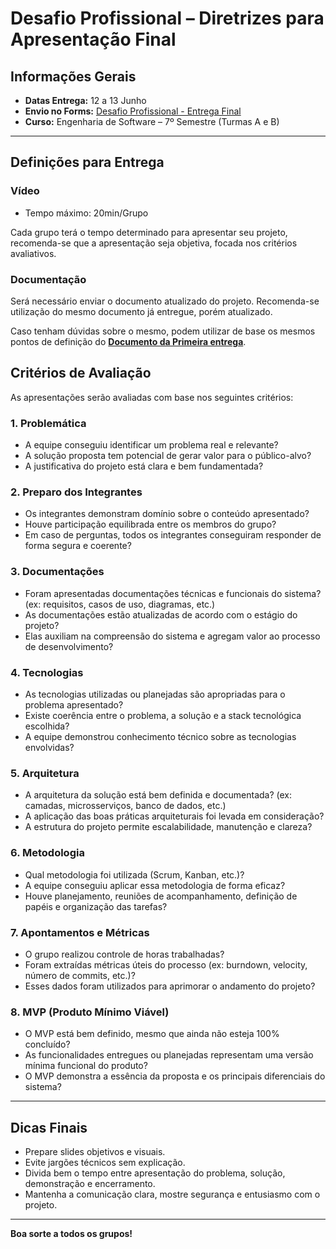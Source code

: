 # Desafio Profissional – Diretrizes para Apresentação Final

## Informações Gerais

- **Datas Entrega:** 12 a 13 Junho
- **Envio no Forms:** [Desafio Profissional - Entrega Final](https://forms.gle/NYoNN2HR8QYtsvcf7)
- **Curso:** Engenharia de Software – 7º Semestre (Turmas A e B)

---
## Definições para Entrega

### Vídeo

- Tempo máximo: 20min/Grupo

Cada grupo terá o tempo determinado para apresentar seu projeto, recomenda-se que a apresentação seja objetiva, focada nos critérios avaliativos.

### Documentação

Será necessário enviar o documento atualizado do projeto. Recomenda-se utilização do mesmo documento já entregue, porém atualizado. 

Caso tenham dúvidas sobre o mesmo, podem utilizar de base os mesmos pontos de definição do [**Documento da Primeira entrega**](https://github.com/TI-UNICESUMAR/2025-DESAFIO-PROF-ESOFT7S-N/blob/main/Primeira%20Entrega/primeira-entrega.md#modelo-de-documento).

## Critérios de Avaliação

As apresentações serão avaliadas com base nos seguintes critérios:

### 1. Problemática
- A equipe conseguiu identificar um problema real e relevante?  
- A solução proposta tem potencial de gerar valor para o público-alvo?  
- A justificativa do projeto está clara e bem fundamentada?

### 2. Preparo dos Integrantes
- Os integrantes demonstram domínio sobre o conteúdo apresentado?  
- Houve participação equilibrada entre os membros do grupo?  
- Em caso de perguntas, todos os integrantes conseguiram responder de forma segura e coerente?

### 3. Documentações
- Foram apresentadas documentações técnicas e funcionais do sistema? (ex: requisitos, casos de uso, diagramas, etc.)  
- As documentações estão atualizadas de acordo com o estágio do projeto?  
- Elas auxiliam na compreensão do sistema e agregam valor ao processo de desenvolvimento?

### 4. Tecnologias
- As tecnologias utilizadas ou planejadas são apropriadas para o problema apresentado?  
- Existe coerência entre o problema, a solução e a stack tecnológica escolhida?  
- A equipe demonstrou conhecimento técnico sobre as tecnologias envolvidas?

### 5. Arquitetura
- A arquitetura da solução está bem definida e documentada? (ex: camadas, microsserviços, banco de dados, etc.)  
- A aplicação das boas práticas arquiteturais foi levada em consideração?  
- A estrutura do projeto permite escalabilidade, manutenção e clareza?

### 6. Metodologia
- Qual metodologia foi utilizada (Scrum, Kanban, etc.)?  
- A equipe conseguiu aplicar essa metodologia de forma eficaz?  
- Houve planejamento, reuniões de acompanhamento, definição de papéis e organização das tarefas?

### 7. Apontamentos e Métricas
- O grupo realizou controle de horas trabalhadas?  
- Foram extraídas métricas úteis do processo (ex: burndown, velocity, número de commits, etc.)?  
- Esses dados foram utilizados para aprimorar o andamento do projeto?

### 8. MVP (Produto Mínimo Viável)
- O MVP está bem definido, mesmo que ainda não esteja 100% concluído?  
- As funcionalidades entregues ou planejadas representam uma versão mínima funcional do produto?  
- O MVP demonstra a essência da proposta e os principais diferenciais do sistema?

---

## Dicas Finais

- Prepare slides objetivos e visuais.  
- Evite jargões técnicos sem explicação.  
- Divida bem o tempo entre apresentação do problema, solução, demonstração e encerramento.  
- Mantenha a comunicação clara, mostre segurança e entusiasmo com o projeto.

---

**Boa sorte a todos os grupos!**
